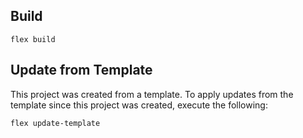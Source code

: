 ## Build

    flex build

## Update from Template

This project was created from a template. To apply updates from the template
since this project was created, execute the following:

    flex update-template
